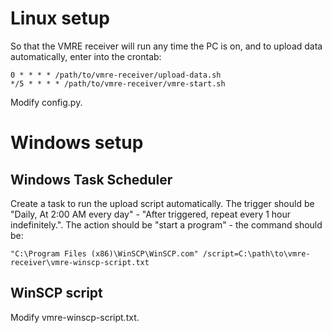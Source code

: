 # Linux setup

So that the VMRE receiver will run any time the PC is on, and to upload data automatically, enter into the crontab:
```
0 * * * * /path/to/vmre-receiver/upload-data.sh
*/5 * * * * /path/to/vmre-receiver/vmre-start.sh
```

Modify config.py.

# Windows setup

## Windows Task Scheduler

Create a task to run the upload script automatically. The trigger should be "Daily, At 2:00 AM every day" - "After triggered, repeat every 1 hour indefinitely.". The action should be "start a program" - the command should be:
```
"C:\Program Files (x86)\WinSCP\WinSCP.com" /script=C:\path\to\vmre-receiver\vmre-winscp-script.txt
```

## WinSCP script

Modify vmre-winscp-script.txt.

